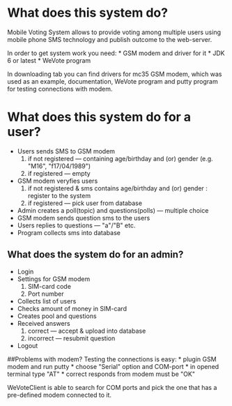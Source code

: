# What does this system do?
Mobile Voting System allows to provide voting among multiple users using mobile phone SMS technology and publish outcome to the web-server.

In order to get system work you need: * GSM modem and driver for it * JDK 6 or latest * WeVote program

In downloading tab you can find drivers for mc35 GSM modem, which was used as an example, documentation, WeVote program and putty program for testing connections with modem.

# What does this system do for a user?
* Users sends SMS to GSM modem
    1. if not registered — containing age/birthday and (or) gender (e.g. "M16", "f17/04/1989")
    2. if registered — empty
* GSM modem veryfies users
    1. if not registered & sms contains age/birthday and (or) gender : register to the system
    2. if registered — pick user from database
* Admin creates a poll(topic) and questions(polls) — multiple choice
* GSM modem sends question sms to the users
* Users replies to questions — "a"/"B" etc.
* Program collects sms into database

## What does the system do for an admin?
* Login
* Settings for GSM modem
    1. SIM-card code
    2. Port number
* Collects list of users
* Checks amount of money in SIM-card
* Creates pool and questions
* Received answers
    1. correct — accept & upload into database
    2. incorrect — resubmit question
* Logout

##Problems with modem?
Testing the connections is easy: * plugin GSM modem and run putty * choose "Serial" option and COM-port * in opened terminal type "AT" * correct responds from modem must be "OK"

WeVoteClient is able to search for COM ports and pick the one that has a pre-defined modem connected to it.
